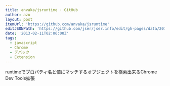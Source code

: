 ```yaml
---
title: anvaka/jsruntime · GitHub
author: azu
layout: post
itemUrl: 'https://github.com/anvaka/jsruntime'
editJSONPath: 'https://github.com/jser/jser.info/edit/gh-pages/data/2013/02/index.json'
date: '2013-02-11T02:06:00Z'
tags:
  - javascript
  - Chrome
  - デバック
  - Extension
---
```

runtimeでプロパティ名と値にマッチするオブジェクトを検索出来るChrome Dev Tools拡張
